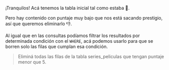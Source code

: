 ¡Tranquilos! Acá tenemos la tabla inicial tal como estaba :tada:.

Pero hay contenido con puntaje muy bajo que nos está sacando prestigio, así que queremos eliminarlo :thumbsdown:.

Al igual que en las consultas podíamos filtrar los resultados por determinada condición con el `WHERE`, acá podemos usarlo para que se borren solo las filas que cumplan esa condición. 

> Eliminá todas las filas de la tabla series_peliculas que tengan puntaje menor que 5.

